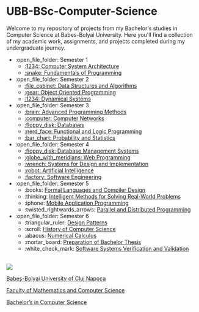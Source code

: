 # UBB-BSc-Computer-Science

Welcome to my repository of projects from my Bachelor's studies in Computer Science at Babes-Bolyai University. Here you'll find a collection of my academic work, assignments, and projects completed during my undergraduate journey.

<ul>
  <li>:open_file_folder: Semester 1
    <ul>
      <li>
        <a href="https://github.com/BiancaM30/Computer-System-Architecture"> 
          :1234: Computer System Architecture
        </a>
      </li>
<!--       <li>
        <a href="https://github.com/yourusername/Computational-Logic"> 
          :bulb: Computational Logic 
        </a>
      </li> -->
      <li>
        <a href="https://github.com/BiancaM30/Programming-Fundamentals"> 
          :snake: Fundamentals of Programming 
        </a>
      </li>
    </ul>
  </li>
  <li>:open_file_folder: Semester 2
    <ul>
      <li>
        <a href="https://github.com/BiancaM30/Data-Structures-and-Algorithms"> 
          :file_cabinet: Data Structures and Algorithms 
        </a>
      </li>
      <li>
        <a href="https://github.com/BiancaM30/Object-Oriented-Programming"> 
          :gear: Object Oriented Programming 
        </a>
      </li>
      <li>
        <a href="https://github.com/BiancaM30/Dynamical-Systems"> 
          :1234: Dynamical Systems
        </a>
      </li>
    </ul>
  </li>
  <li>:open_file_folder: Semester 3
    <ul>
      <li>
        <a href="https://github.com/BiancaM30/Advanced-Programming-Methods"> 
          :brain: Advanced Programming Methods 
        </a>
      </li>
      <li>
        <a href="https://github.com/BiancaM30/Computer-Networks"> 
          :computer: Computer Networks 
        </a>
      </li>
      <li>
        <a href="https://github.com/BiancaM30/Databases"> 
          :floppy_disk: Databases 
        </a>
      </li>
      <li>
        <a href="https://github.com/yourusername/Functional-and-Logic-Programming"> 
          :nerd_face: Functional and Logic Programming 
        </a>
      </li>
      <li>
        <a href="https://github.com/BiancaM30/Probability-and-Statistics"> 
          :bar_chart: Probability and Statistics
        </a>
      </li>
    </ul>
  </li>
  <li>:open_file_folder: Semester 4
    <ul>
      <li>
        <a href="https://github.com/yourusername/Database-Management-Systems">
          :floppy_disk: Database Management Systems
        </a>
      </li>
      <li>
        <a href="https://github.com/yourusername/Web-Programming">
          :globe_with_meridians: Web Programming
        </a>
      </li>
      <li>
        <a href="https://github.com/yourusername/Systems-for-Design-and-Implementation">
          :wrench: Systems for Design and Implementation
        </a>
      </li>
      <li>
        <a href="https://github.com/yourusername/Artificial-Intelligence">
          :robot: Artificial Intelligence
        </a>
      </li>
      <li>
        <a href="https://github.com/yourusername/Software-Engineering">
          :factory: Software Engineering
        </a>
      </li>
    </ul>
  </li>
  <li>:open_file_folder: Semester 5
    <ul>
<!--       <li> :sound:
        <a href="https://github.com/yourusername/Audio-video-Data-Processing">
          Audio-video Data Processing
        </a>
      </li> -->
      <li> :books:
        <a href="https://github.com/yourusername/Formal-Languages-and-Compiler-Design">
          Formal Languages and Compiler Design
        </a>
      </li>
      <li> :thinking:
        <a href="https://github.com/yourusername/Intelligent-Methods">
          Intelligent Methods for Solving Real-World Problems
        </a>
      </li>
      <li> :iphone:
        <a href="https://github.com/yourusername/Mobile-Application-Programming">
          Mobile Application Programming
        </a>
      </li>
      <li> :twisted_rightwards_arrows:
        <a href="https://github.com/yourusername/Parallel-and-Distributed-Programming">
          Parallel and Distributed Programming
        </a>
      </li>
    </ul>
  </li>
  <li>:open_file_folder: Semester 6
    <ul>
<!--       <li> :robot:
        <a href="https://github.com/yourusername/Android-Things">
          Android Things
        </a>
      </li> -->
      <li> :triangular_ruler:
        <a href="https://github.com/yourusername/Design-Patterns">
          Design Patterns
        </a>
      </li>
      <li> :scroll:
        <a href="https://github.com/yourusername/History-of-Computer-Science">
          History of Computer Science
        </a>
      </li>
      <li> :abacus:
        <a href="https://github.com/yourusername/Numerical-Calculus">
          Numerical Calculus
        </a>
      </li>
      <li> :mortar_board:
        <a href="https://github.com/yourusername/Preparation-of-Bachelor-Thesis">
          Preparation of Bachelor Thesis
        </a>
      </li>
      <li> :white_check_mark:
        <a href="https://github.com/yourusername/Software-Systems-Verification-and-Validation">
          Software Systems Verification and Validation
        </a>
      </li>
    </ul>
  </li>
</ul>

<br>
<img src="https://www.ubbcluj.ro/images/logo/logo_cs.png" />
<a href="http://www.cs.ubbcluj.ro">
<p> Babeş-Bolyai University of Cluj Napoca </p>
<p> Faculty of Mathematics and Computer Science </p>
<p> Bachelor’s in Computer Science </p>
</a>
<br>
